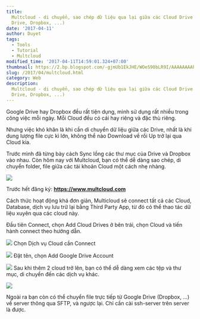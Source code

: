 ```yaml
---
title:
  Multcloud - di chuyển, sao chép dữ liệu qua lại giữa các Cloud Drive (Google
  Drive, Dropbox, ...)
date: '2017-04-11'
author: Duyet
tags:
  - Tools
  - Tutorial
  - Multcloud
modified_time: '2017-04-11T14:59:01.324+07:00'
thumbnail: https://2.bp.blogspot.com/-gjmUb1EkJHE/WOeS90bLR9I/AAAAAAAAkZk/yTqI7wz6oC4-sS1mnQHpdpFaHcHn3sE1QCLcB/s1600/multcloud.PNG
slug: /2017/04/multcloud.html
category: Web
description:
  Multcloud - di chuyển, sao chép dữ liệu qua lại giữa các Cloud Drive (Google
  Drive, Dropbox, ...)
---
```


Google Drive hay Dropbox đều rất tiện dụng, mình sử dụng rất nhiều trong công việc mỗi ngày. Mỗi Cloud đều có cái hay riêng và đặc thù riêng.

Nhưng việc khó khăn là khi cần di chuyển dữ liệu giữa các Drive, nhất là khi dung lượng file cực kì lớn, không thể nào Download về rồi Up trở lại qua Cloud kia.

Trước mình đã từng bày cách Sync lồng các thư mục của Drive và Dropbox vào nhau. Còn hôm nay với Multcloud, bạn có thể dễ dàng sao chép, di chuyển folder, file giữa các tài khoản Cloud một cách nhẹ nhàng.

![](https://2.bp.blogspot.com/-gjmUb1EkJHE/WOeS90bLR9I/AAAAAAAAkZk/yTqI7wz6oC4-sS1mnQHpdpFaHcHn3sE1QCLcB/s1600/multcloud.PNG)

Trước hết đăng ký: **https://www.multcloud.com**

Cách thức hoạt động khá đơn giản, Multicloud sẽ connect tất cả các Cloud, Database, dịch vụ lưu trữ lại bằng Third Party App, từ đó có thể thao tác dữ liệu xuyên qua các cloud này.

Đầu tiên Connect, chọn Add Cloud Drives ở bên trái, chọn Cloud và tiến hành connect theo hướng dẫn.

[![](https://1.bp.blogspot.com/-SygH_6BzXP8/WOeU8Nxmn4I/AAAAAAAAkZw/W3vtqmJ17AINC4REAT3o9Ag9YvBUCZKIgCLcB/s1600/step1.PNG)](https://1.bp.blogspot.com/-SygH_6BzXP8/WOeU8Nxmn4I/AAAAAAAAkZw/W3vtqmJ17AINC4REAT3o9Ag9YvBUCZKIgCLcB/s1600/step1.PNG)
Chọn Dịch vụ Cloud cần Connect

[![](https://4.bp.blogspot.com/-inT5i8ZjG8g/WOeVk1itlKI/AAAAAAAAkaA/vQ-15QZTTSk20_aTA3eZBkMfTi_l2cOBQCLcB/s1600/step2.PNG)](https://4.bp.blogspot.com/-inT5i8ZjG8g/WOeVk1itlKI/AAAAAAAAkaA/vQ-15QZTTSk20_aTA3eZBkMfTi_l2cOBQCLcB/s1600/step2.PNG)
Đặt tên, chọn Add Google Drive Account

[![](https://4.bp.blogspot.com/-1oJKU3bAAcM/WOeVk3KEeUI/AAAAAAAAkZ8/49J5P1uJZsMg-6BZB05OAx0CdG6MPM9qACLcB/s1600/step3.PNG)](https://4.bp.blogspot.com/-1oJKU3bAAcM/WOeVk3KEeUI/AAAAAAAAkZ8/49J5P1uJZsMg-6BZB05OAx0CdG6MPM9qACLcB/s1600/step3.PNG)
Sau khi thêm 2 cloud trở lên, bạn có thể dễ dàng xem các tệp và thư mục, di chuyển đến các dịch vụ khác.

[![](https://3.bp.blogspot.com/-H2oMD7K0u1w/WOeVk7gxKqI/AAAAAAAAkZ4/CNqiz5K2BbU2F2lmqqQnPnFG6XxFS2XXgCLcB/s1600/step4.PNG)](https://3.bp.blogspot.com/-H2oMD7K0u1w/WOeVk7gxKqI/AAAAAAAAkZ4/CNqiz5K2BbU2F2lmqqQnPnFG6XxFS2XXgCLcB/s1600/step4.PNG)

Ngoài ra bạn còn có thể chuyển file trực tiếp từ Google Drive (Dropbox, ...) về server thông qua SFTP, và ngược lại. Chỉ cần cài ssh-server trên server là được.
